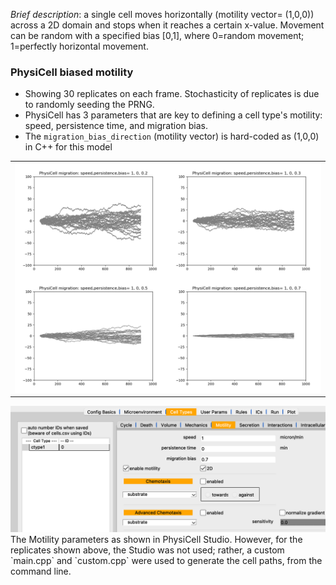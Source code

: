 *Brief description*: a single cell moves horizontally (motility vector= (1,0,0)) across a 
2D domain and stops when it reaches a certain x-value. Movement can be random with a specified
bias [0,1], where 0=random movement; 1=perfectly horizontal movement.

### PhysiCell biased motility

* Showing 30 replicates on each frame. Stochasticity of replicates is due to randomly seeding the PRNG.
* PhysiCell has 3 parameters that are key to defining a cell type's motility: speed, persistence time, and migration bias.
* The `migration_bias_direction` (motility vector) is hard-coded as (1,0,0) in C++ for this model
 
<table>
  <tr>
    <td> <img src="./motile30.png" width = 750px></td>
   </tr> 
</table>

<img src="./migration_params_studio.png" width = 650px>
<br>
The Motility parameters as shown in PhysiCell Studio. However, for the replicates shown above, the Studio was not used; rather, a custom `main.cpp` and `custom.cpp` were used to generate the cell paths, from the command line.

